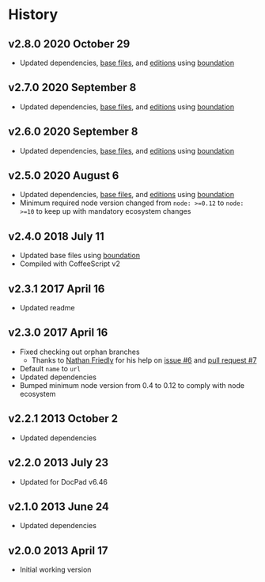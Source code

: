 # History

## v2.8.0 2020 October 29

-   Updated dependencies, [base files](https://github.com/bevry/base), and [editions](https://editions.bevry.me) using [boundation](https://github.com/bevry/boundation)

## v2.7.0 2020 September 8

-   Updated dependencies, [base files](https://github.com/bevry/base), and [editions](https://editions.bevry.me) using [boundation](https://github.com/bevry/boundation)

## v2.6.0 2020 September 8

-   Updated dependencies, [base files](https://github.com/bevry/base), and [editions](https://editions.bevry.me) using [boundation](https://github.com/bevry/boundation)

## v2.5.0 2020 August 6

-   Updated dependencies, [base files](https://github.com/bevry/base), and [editions](https://editions.bevry.me) using [boundation](https://github.com/bevry/boundation)
-   Minimum required node version changed from `node: >=0.12` to `node: >=10` to keep up with mandatory ecosystem changes

## v2.4.0 2018 July 11

-   Updated base files using [boundation](https://github.com/bevry/boundation)
-   Compiled with CoffeeScript v2

## v2.3.1 2017 April 16

-   Updated readme

## v2.3.0 2017 April 16

-   Fixed checking out orphan branches
    -   Thanks to [Nathan Friedly](https://github.com/nfriedly) for his help on [issue #6](https://github.comdocpad/docpad-plugin-repocloner/issues/6) and [pull request #7](https://github.comdocpad/docpad-plugin-repocloner/pull/7)
-   Default `name` to `url`
-   Updated dependencies
-   Bumped minimum node version from 0.4 to 0.12 to comply with node ecosystem

## v2.2.1 2013 October 2

-   Updated dependencies

## v2.2.0 2013 July 23

-   Updated for DocPad v6.46

## v2.1.0 2013 June 24

-   Updated dependencies

## v2.0.0 2013 April 17

-   Initial working version
